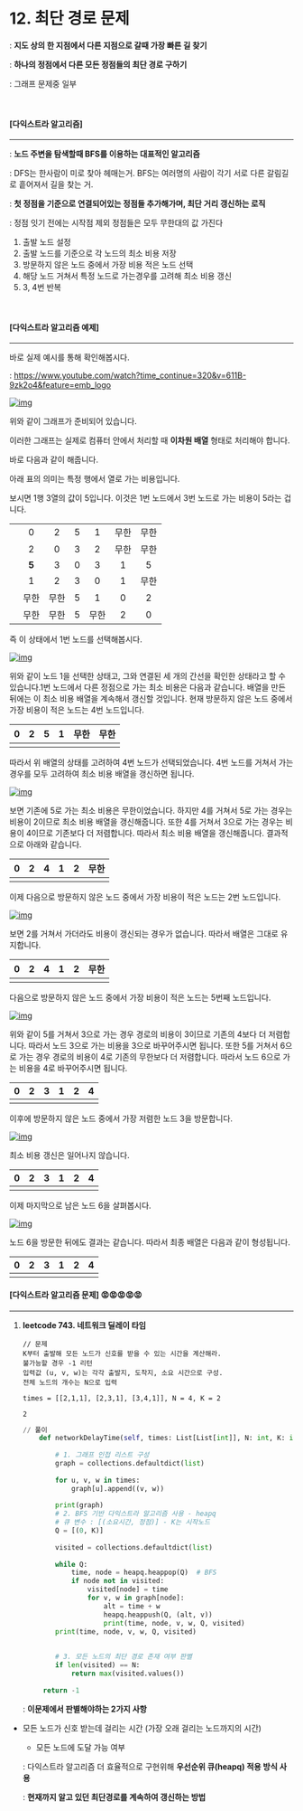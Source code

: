 # 12. 최단 경로 문제

: **지도 상의 한 지점에서 다른 지점으로 갈때 가장 빠른 길 찾기**

: **하나의 정점에서 다른 모든 정점들의 최단 경로 구하기**

: 그래프 문제중 일부

<br>

#### [다익스트라 알고리즘]

-----

: **노드 주변을 탐색할때 BFS를 이용하는 대표적인 알고리즘**

: DFS는 한사람이 미로 찾아 헤매는거. BFS는 여러명의 사람이 각기 서로 다른 갈림길로 흩어져서 길을 찾는 거.

: **첫 정점을 기준으로 연결되어있는 정점들 추가해가며, 최단 거리 갱신하는 로직**

: 정점 잇기 전에는 시작점 제외 정점들은 모두 무한대의 값 가진다

1. 출발 노드 설정
2. 출발 노드를 기준으로 각 노드의 최소 비용 저장
3. 방문하지 않은 노드 중에서 가장 비용 적은 노드 선택
4. 해당 노드 거쳐서 특정 노드로 가는경우를 고려해 최소 비용 갱신
5. 3, 4번 반복

<br>

#### [다익스트라 알고리즘 예제]

-----

 바로 실제 예시를 통해 확인해봅시다.

: https://www.youtube.com/watch?time_continue=320&v=611B-9zk2o4&feature=emb_logo

[![img](https://mblogthumb-phinf.pstatic.net/MjAxODAzMjJfMTcy/MDAxNTIxNjU2MTMyNjU2.6Fd4ljOXodMHXVnEy8FJWIJY4ZeILpucpI-FALi1680g.8DBII5fO-1ww9sFQdtv0g8tweKcbVf3PiMKeVY0HBeMg.PNG.ndb796/image.png?type=w800)](https://m.blog.naver.com/ndb796/221234424646#)

위와 같이 그래프가 준비되어 있습니다. 

이러한 그래프는 실제로 컴퓨터 안에서 처리할 때 **이차원 배열** 형태로 처리해야 합니다. 

바로 다음과 같이 해줍니다.

 아래 표의 의미는 특정 행에서 열로 가는 비용입니다.

 보시면 1행 3열의 값이 5입니다. 이것은 1번 노드에서 3번 노드로 가는 비용이 5라는 겁니다.

|      |       |      |      |      |      |      |
| ---- | :---: | :--: | :--: | :--: | :--: | :--: |
|      |   0   |  2   |  5   |  1   | 무한 | 무한 |
|      |   2   |  0   |  3   |  2   | 무한 | 무한 |
|      | **5** |  3   |  0   |  3   |  1   |  5   |
|      |   1   |  2   |  3   |  0   |  1   | 무한 |
|      | 무한  | 무한 |  5   |  1   |  0   |  2   |
|      | 무한  | 무한 |  5   | 무한 |  2   |  0   |

  즉 이 상태에서 1번 노드를 선택해봅시다.



[![img](https://mblogthumb-phinf.pstatic.net/MjAxODAzMjJfMTA1/MDAxNTIxNjU2NTM1MjI3.tYD0H9QDCtv9uHBSR-OxsQiAhQL8y-ooO_Luidm1C18g.4bjVF3WZSYpM1dcB6c9mobgYOmBghLwawyW3cTYgbpEg.PNG.ndb796/image.png?type=w800)](https://m.blog.naver.com/ndb796/221234424646#)

 위와 같이 노드 1을 선택한 상태고, 그와 연결된 세 개의 간선을 확인한 상태라고 할 수 있습니다.1번 노드에서 다른 정점으로 가는 최소 비용은 다음과 같습니다. 배열을 만든 뒤에는 이 최소 비용 배열을 계속해서 갱신할 것입니다. 현재 방문하지 않은 노드 중에서 가장 비용이 적은 노드는 4번 노드입니다. 

| 0    | 2    | 5    | 1    | 무한 | 무한 |
| ---- | ---- | ---- | ---- | ---- | ---- |
|      |      |      |      |      |      |

 따라서 위 배열의 상태를 고려하여 4번 노드가 선택되었습니다. 4번 노드를 거쳐서 가는 경우를 모두 고려하여 최소 비용 배열을 갱신하면 됩니다.

[![img](https://mblogthumb-phinf.pstatic.net/MjAxODAzMjJfODEg/MDAxNTIxNjU2NzA1MTg5.ckYvX9IXH6I4OEMjehbYThhryvrrYtVb31ypIWMgnT4g.XGeqyG7xkENbz1eQw2J-w6OiEJT4VFBf2dmkiJDyTN8g.PNG.ndb796/image.png?type=w800)](https://m.blog.naver.com/ndb796/221234424646#)

 보면 기존에 5로 가는 최소 비용은 무한이었습니다. 하지만 4를 거쳐서 5로 가는 경우는 비용이 2이므로 최소 비용 배열을 갱신해줍니다. 또한 4를 거쳐서 3으로 가는 경우는 비용이 4이므로 기존보다 더 저렴합니다. 따라서 최소 비용 배열을 갱신해줍니다. 결과적으로 아래와 같습니다.

| 0    | 2    | 4    | 1    | 2    | 무한 |
| ---- | ---- | ---- | ---- | ---- | ---- |
|      |      |      |      |      |      |

 이제 다음으로 방문하지 않은 노드 중에서 가장 비용이 적은 노드는 2번 노드입니다.

[![img](https://mblogthumb-phinf.pstatic.net/MjAxODAzMjJfNzQg/MDAxNTIxNjU2ODg1MzMz.x4XvevmRGvPZKaficwRMdgD9zK5yStDNL1Vay9stoycg.AOHW3IpPluJerGoJR3H8b4yeXXIJJ9dUMwVSUUs3d_Eg.PNG.ndb796/image.png?type=w800)](https://m.blog.naver.com/ndb796/221234424646#)

 보면 2를 거쳐서 가더라도 비용이 갱신되는 경우가 없습니다. 따라서 배열은 그대로 유지합니다.

| 0    | 2    | 4    | 1    | 2    | 무한 |
| ---- | ---- | ---- | ---- | ---- | ---- |
|      |      |      |      |      |      |

 다음으로 방문하지 않은 노드 중에서 가장 비용이 적은 노드는 5번째 노드입니다.

[![img](https://mblogthumb-phinf.pstatic.net/MjAxODAzMjJfMjM3/MDAxNTIxNjU2OTUzMDY0.Z4UT3SAS_zW6QGQ1ZnGldAnwuPHwQqI-q2IwAIBpKa8g.LeHulOORRcJ_XXCoh8fcUzaA-b99fKt6cyB6BaA1c_cg.PNG.ndb796/image.png?type=w800)](https://m.blog.naver.com/ndb796/221234424646#)

 위와 같이 5를 거쳐서 3으로 가는 경우 경로의 비용이 3이므로 기존의 4보다 더 저렴합니다. 따라서 노드 3으로 가는 비용을 3으로 바꾸어주시면 됩니다. 또한 5를 거쳐서 6으로 가는 경우 경로의 비용이 4로 기존의 무한보다 더 저렴합니다. 따라서 노드 6으로 가는 비용을 4로 바꾸어주시면 됩니다.

| 0    | 2    | 3    | 1    | 2    | 4    |
| ---- | ---- | ---- | ---- | ---- | ---- |
|      |      |      |      |      |      |

 이후에 방문하지 않은 노드 중에서 가장 저렴한 노드 3을 방문합니다.

[![img](https://mblogthumb-phinf.pstatic.net/MjAxODAzMjJfMTA4/MDAxNTIxNjU3MDkxNDI3.nk-L1gHrVM04agV2q_AUUspAm0pJyEWefdQ8chZk8hcg.PxNUV2qn1A5nkBlTDKM-P6suSrI4zHo1rKA1FCXe2bUg.PNG.ndb796/image.png?type=w800)](https://m.blog.naver.com/ndb796/221234424646#)


 최소 비용 갱신은 일어나지 않습니다.

| 0    | 2    | 3    | 1    | 2    | 4    |
| ---- | ---- | ---- | ---- | ---- | ---- |
|      |      |      |      |      |      |

 이제 마지막으로 남은 노드 6을 살펴봅시다.

[![img](https://mblogthumb-phinf.pstatic.net/MjAxODAzMjJfMTYw/MDAxNTIxNjU3MTMyODMw.HNsyWaYEnp2hrCtNylI733L1Xd7KvQvoo_NeUZzHCj8g.eK7Hn58lsqjq6xPbwBEIUNEEf-Vrf5kibw1DMG3UVEsg.PNG.ndb796/image.png?type=w800)](https://m.blog.naver.com/ndb796/221234424646#)

 노드 6을 방문한 뒤에도 결과는 같습니다. 따라서 최종 배열은 다음과 같이 형성됩니다.

| 0    | 2    | 3    | 1    | 2    | 4    |
| ---- | ---- | ---- | ---- | ---- | ---- |
|      |      |      |      |      |      |



#### [다익스트라 알고리즘 문제] 😡😡😡😡😡

-----

1. **leetcode 743. 네트워크 딜레이 타임**

   ```
   // 문제
   K부터 출발해 모든 노드가 신호를 받을 수 있는 시간을 계산해라.
   불가능할 경우 -1 리턴
   입력값 (u, v, w)는 각각 출발지, 도착지, 소요 시간으로 구성.
   전체 노드의 개수는 N으로 입력
   
   times = [[2,1,1], [2,3,1], [3,4,1]], N = 4, K = 2
   
   2
   ```

   ```python
   // 풀이
       def networkDelayTime(self, times: List[List[int]], N: int, K: int) -> int:
           
           # 1. 그래프 인접 리스트 구성
           graph = collections.defaultdict(list)
           
           for u, v, w in times:
               graph[u].append((v, w))
               
           print(graph)
           # 2. BFS 기반 다익스트라 알고리즘 사용 - heapq
           # 큐 변수 : [(소요시간, 정점)] - K는 시작노드
           Q = [(0, K)]
           
           visited = collections.defaultdict(list)
           
           while Q:
               time, node = heapq.heappop(Q)  # BFS
               if node not in visited:
                   visited[node] = time
                   for v, w in graph[node]:
                       alt = time + w
                       heapq.heappush(Q, (alt, v))
                       print(time, node, v, w, Q, visited)
           print(time, node, v, w, Q, visited)        
           
           
           # 3. 모든 노드의 최단 경로 존재 여부 판별
           if len(visited) == N:
               return max(visited.values())
           
        return -1
   ```

   : **이문제에서 판별해야하는 2가지 사항**
   
- 모든 노드가 신호 받는데 걸리는 시간 (가장 오래 걸리는 노드까지의 시간)
   - 모든 노드에 도달 가능 여부

   : 다익스트라 알고리즘 더 효율적으로 구현위해 **우선순위 큐(heapq) 적용 방식 사용**

   : **현재까지 알고 있던 최단경로를 계속하여 갱신하는 방법**
   
   

